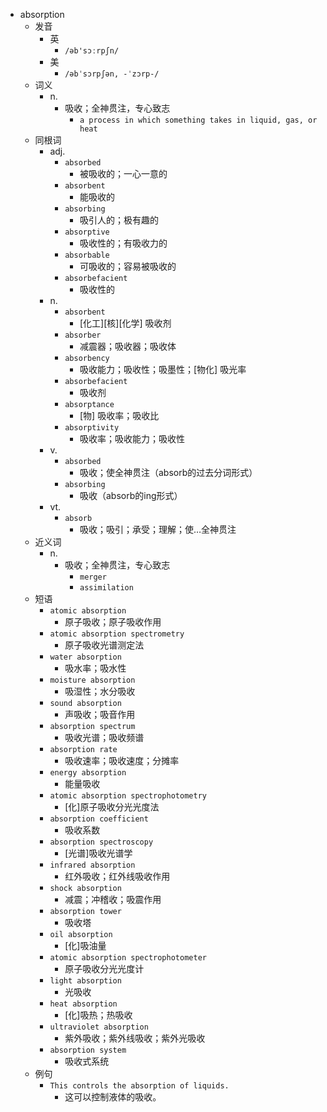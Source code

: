 - absorption
  - 发音
    - 英
      - `/əb'sɔːrpʃn/`
    - 美
      - `/əbˈsɔrpʃən, -ˈzɔrp-/`
  - 词义
    - n.
      - 吸收；全神贯注，专心致志
        - `a process in which something takes in liquid, gas, or heat`
  - 同根词
    - adj.
      - `absorbed`
        - 被吸收的；一心一意的
      - `absorbent`
        - 能吸收的
      - `absorbing`
        - 吸引人的；极有趣的
      - `absorptive`
        - 吸收性的；有吸收力的
      - `absorbable`
        - 可吸收的；容易被吸收的
      - `absorbefacient`
        - 吸收性的
    - n.
      - `absorbent`
        - [化工][核][化学] 吸收剂
      - `absorber`
        - 减震器；吸收器；吸收体
      - `absorbency`
        - 吸收能力；吸收性；吸墨性；[物化] 吸光率
      - `absorbefacient`
        - 吸收剂
      - `absorptance`
        - [物] 吸收率；吸收比
      - `absorptivity`
        - 吸收率；吸收能力；吸收性
    - v.
      - `absorbed`
        - 吸收；使全神贯注（absorb的过去分词形式）
      - `absorbing`
        - 吸收（absorb的ing形式）
    - vt.
      - `absorb`
        - 吸收；吸引；承受；理解；使…全神贯注
  - 近义词
    - n.
      - 吸收；全神贯注，专心致志
        - `merger`
        - `assimilation`
  - 短语
    - `atomic absorption`
      - 原子吸收；原子吸收作用 
    - `atomic absorption spectrometry`
      - 原子吸收光谱测定法 
    - `water absorption`
      - 吸水率；吸水性 
    - `moisture absorption`
      - 吸湿性；水分吸收 
    - `sound absorption`
      - 声吸收；吸音作用 
    - `absorption spectrum`
      - 吸收光谱；吸收频谱 
    - `absorption rate`
      - 吸收速率；吸收速度；分摊率 
    - `energy absorption`
      - 能量吸收 
    - `atomic absorption spectrophotometry`
      - [化]原子吸收分光光度法 
    - `absorption coefficient`
      - 吸收系数 
    - `absorption spectroscopy`
      - [光谱]吸收光谱学 
    - `infrared absorption`
      - 红外吸收；红外线吸收作用 
    - `shock absorption`
      - 减震；冲稽收；吸震作用 
    - `absorption tower`
      - 吸收塔 
    - `oil absorption`
      - [化]吸油量 
    - `atomic absorption spectrophotometer`
      - 原子吸收分光光度计 
    - `light absorption`
      - 光吸收 
    - `heat absorption`
      - [化]吸热；热吸收 
    - `ultraviolet absorption`
      - 紫外吸收；紫外线吸收；紫外光吸收 
    - `absorption system`
      - 吸收式系统 
  - 例句
    - `This controls the absorption of liquids.`
      - 这可以控制液体的吸收。

